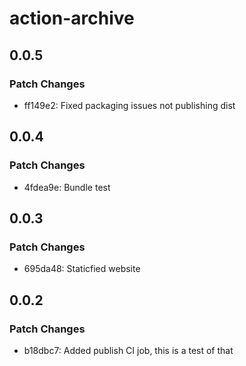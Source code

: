 # action-archive

## 0.0.5

### Patch Changes

- ff149e2: Fixed packaging issues not publishing dist

## 0.0.4

### Patch Changes

- 4fdea9e: Bundle test

## 0.0.3

### Patch Changes

- 695da48: Staticfied website

## 0.0.2

### Patch Changes

- b18dbc7: Added publish CI job, this is a test of that
